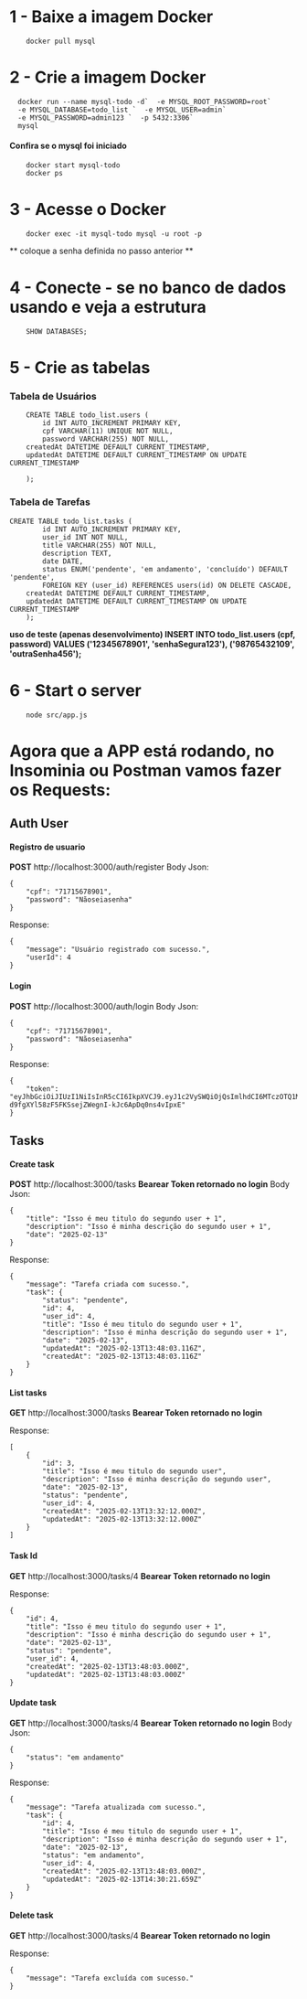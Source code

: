 
# 1 - Baixe a imagem Docker

```
    docker pull mysql
```

# 2 - Crie a imagem Docker

```
  docker run --name mysql-todo -d`  -e MYSQL_ROOT_PASSWORD=root`
  -e MYSQL_DATABASE=todo_list `  -e MYSQL_USER=admin`
  -e MYSQL_PASSWORD=admin123 `  -p 5432:3306`
  mysql
```

#### Confira se o mysql foi iniciado

```
    docker start mysql-todo
    docker ps
```

# 3 - Acesse o Docker

```
    docker exec -it mysql-todo mysql -u root -p
```

** coloque a senha definida no passo anterior **

# 4 - Conecte - se no banco de dados usando e veja a estrutura

```
    SHOW DATABASES;
```

# 5 - Crie as tabelas

### Tabela de Usuários

```
    CREATE TABLE todo_list.users (
        id INT AUTO_INCREMENT PRIMARY KEY,
        cpf VARCHAR(11) UNIQUE NOT NULL,
        password VARCHAR(255) NOT NULL,
	createdAt DATETIME DEFAULT CURRENT_TIMESTAMP,
	updatedAt DATETIME DEFAULT CURRENT_TIMESTAMP ON UPDATE CURRENT_TIMESTAMP

    );
```

### Tabela de Tarefas

```
CREATE TABLE todo_list.tasks (
        id INT AUTO_INCREMENT PRIMARY KEY,
        user_id INT NOT NULL,
        title VARCHAR(255) NOT NULL,
        description TEXT,
        date DATE,
        status ENUM('pendente', 'em andamento', 'concluído') DEFAULT 'pendente',
        FOREIGN KEY (user_id) REFERENCES users(id) ON DELETE CASCADE,
	createdAt DATETIME DEFAULT CURRENT_TIMESTAMP,
	updatedAt DATETIME DEFAULT CURRENT_TIMESTAMP ON UPDATE CURRENT_TIMESTAMP
    );
```

**uso de teste (apenas desenvolvimento)
INSERT INTO todo_list.users (cpf, password)
VALUES
    ('12345678901', 'senhaSegura123'),
    ('98765432109', 'outraSenha456');**

# 6 - Start o server

```
    node src/app.js
```

# Agora que a APP está rodando, no Insominia ou Postman vamos fazer os Requests:

## Auth User

#### Registro de usuario

**POST** http://localhost:3000/auth/register
Body Json:

```
{
    "cpf": "71715678901",
    "password": "Nãoseiasenha"
}
```

Response:

```
{
	"message": "Usuário registrado com sucesso.",
	"userId": 4
}
```

#### Login

**POST** http://localhost:3000/auth/login
Body Json:

```
{
    "cpf": "71715678901",
    "password": "Nãoseiasenha"
}
```

Response:

```
{
	"token": "eyJhbGciOiJIUzI1NiIsInR5cCI6IkpXVCJ9.eyJ1c2VySWQiOjQsImlhdCI6MTczOTQ1MzQ5NiwiZXhwIjoxNzM5NDU3MDk2fQ.-d9fgXYl58zF5FKSsejZWegnI-kJc6ApDq0ns4vIpxE"
}
```

## Tasks

#### Create task

**POST** http://localhost:3000/tasks
**Bearear Token retornado no login**
Body Json:

```
{
    "title": "Isso é meu titulo do segundo user + 1",
    "description": "Isso é minha descrição do segundo user + 1",
    "date": "2025-02-13"
}
```

Response:

```
{
	"message": "Tarefa criada com sucesso.",
	"task": {
		"status": "pendente",
		"id": 4,
		"user_id": 4,
		"title": "Isso é meu titulo do segundo user + 1",
		"description": "Isso é minha descrição do segundo user + 1",
		"date": "2025-02-13",
		"updatedAt": "2025-02-13T13:48:03.116Z",
		"createdAt": "2025-02-13T13:48:03.116Z"
	}
}
```

#### List tasks

**GET** http://localhost:3000/tasks
**Bearear Token retornado no login**

Response:

```
[
	{
		"id": 3,
		"title": "Isso é meu titulo do segundo user",
		"description": "Isso é minha descrição do segundo user",
		"date": "2025-02-13",
		"status": "pendente",
		"user_id": 4,
		"createdAt": "2025-02-13T13:32:12.000Z",
		"updatedAt": "2025-02-13T13:32:12.000Z"
	}
]
```

#### Task Id

**GET** http://localhost:3000/tasks/4
**Bearear Token retornado no login**

Response:

```
{
	"id": 4,
	"title": "Isso é meu titulo do segundo user + 1",
	"description": "Isso é minha descrição do segundo user + 1",
	"date": "2025-02-13",
	"status": "pendente",
	"user_id": 4,
	"createdAt": "2025-02-13T13:48:03.000Z",
	"updatedAt": "2025-02-13T13:48:03.000Z"
}
```

#### Update task

**GET** http://localhost:3000/tasks/4
**Bearear Token retornado no login**
Body Json:

```
{
    "status": "em andamento"
}
```

Response:

```
{
	"message": "Tarefa atualizada com sucesso.",
	"task": {
		"id": 4,
		"title": "Isso é meu titulo do segundo user + 1",
		"description": "Isso é minha descrição do segundo user + 1",
		"date": "2025-02-13",
		"status": "em andamento",
		"user_id": 4,
		"createdAt": "2025-02-13T13:48:03.000Z",
		"updatedAt": "2025-02-13T14:30:21.659Z"
	}
}
```

#### Delete task

**GET** http://localhost:3000/tasks/4
**Bearear Token retornado no login**

Response:

```
{
	"message": "Tarefa excluída com sucesso."
}
```
